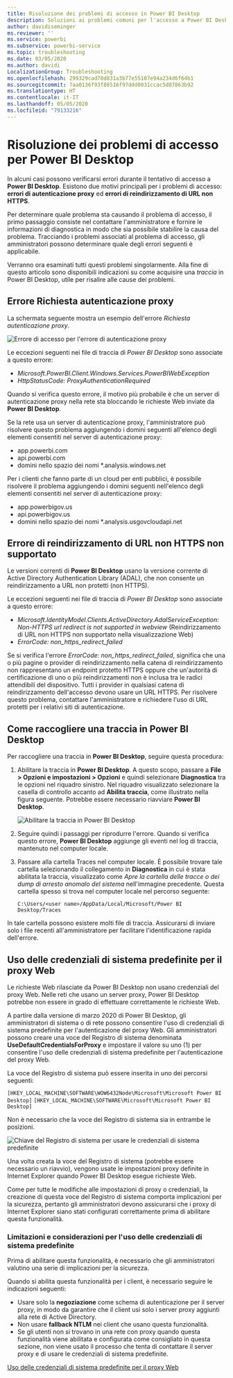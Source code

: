 ```yaml
---
title: Risoluzione dei problemi di accesso in Power BI Desktop
description: Soluzioni ai problemi comuni per l'accesso a Power BI Desktop
author: davidiseminger
ms.reviewer: ''
ms.service: powerbi
ms.subservice: powerbi-service
ms.topic: troubleshooting
ms.date: 03/05/2020
ms.author: davidi
LocalizationGroup: Troubleshooting
ms.openlocfilehash: 299329cad78d831a3b77e55107e94a234d6f64b1
ms.sourcegitcommit: 7aa0136f93f88516f97ddd8031ccac5d07863b92
ms.translationtype: HT
ms.contentlocale: it-IT
ms.lasthandoff: 05/05/2020
ms.locfileid: "79133216"
---
```

# <a name="troubleshooting-sign-in-for-power-bi-desktop"></a>Risoluzione dei problemi di accesso per Power BI Desktop
In alcuni casi possono verificarsi errori durante il tentativo di accesso a **Power BI Desktop**. Esistono due motivi principali per i problemi di accesso: **errori di autenticazione proxy** ed **errori di reindirizzamento di URL non HTTPS**. 

Per determinare quale problema sta causando il problema di accesso, il primo passaggio consiste nel contattare l'amministratore e fornire le informazioni di diagnostica in modo che sia possibile stabilire la causa del problema. Tracciando i problemi associati al problema di accesso, gli amministratori possono determinare quale degli errori seguenti è applicabile. 

Verranno ora esaminati tutti questi problemi singolarmente. Alla fine di questo articolo sono disponibili indicazioni su come acquisire una *traccia* in Power BI Desktop, utile per risalire alle cause dei problemi.


## <a name="proxy-authentication-required-error"></a>Errore Richiesta autenticazione proxy

La schermata seguente mostra un esempio dell'errore *Richiesta autenticazione proxy*.

![Errore di accesso per l'errore di autenticazione proxy](media/desktop-troubleshooting-sign-in/desktop-tshoot-sign-in_01.png)

Le eccezioni seguenti nei file di traccia di *Power BI Desktop* sono associate a questo errore:

* *Microsoft.PowerBI.Client.Windows.Services.PowerBIWebException*
* *HttpStatusCode: ProxyAuthenticationRequired*

Quando si verifica questo errore, il motivo più probabile è che un server di autenticazione proxy nella rete sta bloccando le richieste Web inviate da **Power BI Desktop**. 

Se la rete usa un server di autenticazione proxy, l'amministratore può risolvere questo problema aggiungendo i domini seguenti all'elenco degli elementi consentiti nel server di autenticazione proxy:

* app.powerbi.com
* api.powerbi.com
* domini nello spazio dei nomi *.analysis.windows.net

Per i clienti che fanno parte di un cloud per enti pubblici, è possibile risolvere il problema aggiungendo i domini seguenti nell'elenco degli elementi consentiti nel server di autenticazione proxy:

* app.powerbigov.us
* api.powerbigov.us
* domini nello spazio dei nomi *.analysis.usgovcloudapi.net

## <a name="non-https-url-redirect-not-supported-error"></a>Errore di reindirizzamento di URL non HTTPS non supportato

Le versioni correnti di **Power BI Desktop** usano la versione corrente di Active Directory Authentication Library (ADAL), che non consente un reindirizzamento a URL non protetti (non HTTPS). 

Le eccezioni seguenti nei file di traccia di *Power BI Desktop* sono associate a questo errore:

* *Microsoft.IdentityModel.Clients.ActiveDirectory.AdalServiceException: Non-HTTPS url redirect is not supported in webview* (Reindirizzamento di URL non HTTPS non supportato nella visualizzazione Web)
* *ErrorCode: non_https_redirect_failed*

Se si verifica l'errore *ErrorCode: non_https_redirect_failed*, significa che una o più pagine o provider di reindirizzamento nella catena di reindirizzamento non rappresentano un endpoint protetto HTTPS oppure che un'autorità di certificazione di uno o più reindirizzamenti non è inclusa tra le radici attendibili del dispositivo. Tutti i provider in qualsiasi catena di reindirizzamento dell'accesso devono usare un URL HTTPS. Per risolvere questo problema, contattare l'amministratore e richiedere l'uso di URL protetti per i relativi siti di autenticazione. 

## <a name="how-to-collect-a-trace-in-power-bi-desktop"></a>Come raccogliere una traccia in Power BI Desktop

Per raccogliere una traccia in **Power BI Desktop**, seguire questa procedura:

1. Abilitare la traccia in **Power BI Desktop**. A questo scopo, passare a **File > Opzioni e impostazioni > Opzioni** e quindi selezionare **Diagnostica** tra le opzioni nel riquadro sinistro. Nel riquadro visualizzato selezionare la casella di controllo accanto ad **Abilita traccia**, come illustrato nella figura seguente. Potrebbe essere necessario riavviare **Power BI Desktop**.
   
   ![Abilitare la traccia in Power BI Desktop](media/desktop-troubleshooting-sign-in/desktop-tshoot-sign-in_02.png)

2. Seguire quindi i passaggi per riprodurre l'errore. Quando si verifica questo errore, **Power BI Desktop** aggiunge gli eventi nel log di traccia, mantenuto nel computer locale.

3. Passare alla cartella Traces nel computer locale. È possibile trovare tale cartella selezionando il collegamento in **Diagnostica** in cui è stata abilitata la traccia, visualizzato come *Apre la cartella delle tracce o dei dump di arresto anomalo del sistema* nell'immagine precedente. Questa cartella spesso si trova nel computer locale nel percorso seguente:

    `C:\Users/<user name>/AppData/Local/Microsoft/Power BI Desktop/Traces`

In tale cartella possono esistere molti file di traccia. Assicurarsi di inviare solo i file recenti all'amministratore per facilitare l'identificazione rapida dell'errore. 


## <a name="using-default-system-credentials-for-web-proxy"></a>Uso delle credenziali di sistema predefinite per il proxy Web

Le richieste Web rilasciate da Power BI Desktop non usano credenziali del proxy Web. Nelle reti che usano un server proxy, Power BI Desktop potrebbe non essere in grado di effettuare correttamente le richieste Web. 

A partire dalla versione di marzo 2020 di Power BI Desktop, gli amministratori di sistema o di rete possono consentire l'uso di credenziali di sistema predefinite per l'autenticazione del proxy Web. Gli amministratori possono creare una voce del Registro di sistema denominata **UseDefaultCredentialsForProxy** e impostare il valore su uno (1) per consentire l'uso delle credenziali di sistema predefinite per l'autenticazione del proxy Web.

La voce del Registro di sistema può essere inserita in uno dei percorsi seguenti:

`[HKEY_LOCAL_MACHINE\SOFTWARE\WOW6432Node\Microsoft\Microsoft Power BI Desktop]`
`[HKEY_LOCAL_MACHINE\SOFTWARE\Microsoft\Microsoft Power BI Desktop]`

Non è necessario che la voce del Registro di sistema sia in entrambe le posizioni.

![Chiave del Registro di sistema per usare le credenziali di sistema predefinite](media/desktop-troubleshooting-sign-in/desktop-tshoot-sign-in-03.png)

Una volta creata la voce del Registro di sistema (potrebbe essere necessario un riavvio), vengono usate le impostazioni proxy definite in Internet Explorer quando Power BI Desktop esegue richieste Web. 

Come per tutte le modifiche alle impostazioni di proxy o credenziali, la creazione di questa voce del Registro di sistema comporta implicazioni per la sicurezza, pertanto gli amministratori devono assicurarsi che i proxy di Internet Explorer siano stati configurati correttamente prima di abilitare questa funzionalità.         

### <a name="limitations-and-considerations-for-using-default-system-credentials"></a>Limitazioni e considerazioni per l'uso delle credenziali di sistema predefinite

Prima di abilitare questa funzionalità, è necessario che gli amministratori valutino una serie di implicazioni per la sicurezza. 

Quando si abilita questa funzionalità per i client, è necessario seguire le indicazioni seguenti:

* Usare solo la **negoziazione** come schema di autenticazione per il server proxy, in modo da garantire che il client usi solo i server proxy aggiunti alla rete di Active Directory. 
* Non usare **fallback NTLM** nei client che usano questa funzionalità.
* Se gli utenti non si trovano in una rete con proxy quando questa funzionalità viene abilitata e configurata come consigliato in questa sezione, non viene usato il processo che tenta di contattare il server proxy e di usare le credenziali di sistema predefinite.


[Uso delle credenziali di sistema predefinite per il proxy Web](#using-default-system-credentials-for-web-proxy)

